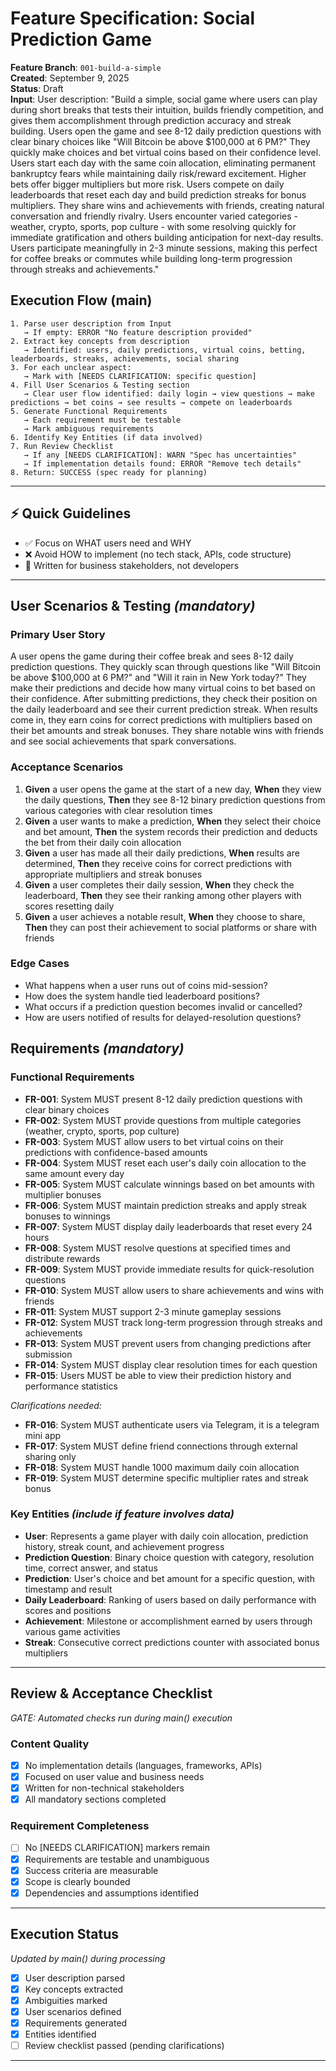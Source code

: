 # Feature Specification: Social Prediction Game

**Feature Branch**: `001-build-a-simple`  
**Created**: September 9, 2025  
**Status**: Draft  
**Input**: User description: "Build a simple, social game where users can play during short breaks that tests their intuition, builds friendly competition, and gives them accomplishment through prediction accuracy and streak building. Users open the game and see 8-12 daily prediction questions with clear binary choices like "Will Bitcoin be above $100,000 at 6 PM?" They quickly make choices and bet virtual coins based on their confidence level. Users start each day with the same coin allocation, eliminating permanent bankruptcy fears while maintaining daily risk/reward excitement. Higher bets offer bigger multipliers but more risk. Users compete on daily leaderboards that reset each day and build prediction streaks for bonus multipliers. They share wins and achievements with friends, creating natural conversation and friendly rivalry. Users encounter varied categories - weather, crypto, sports, pop culture - with some resolving quickly for immediate gratification and others building anticipation for next-day results. Users participate meaningfully in 2-3 minute sessions, making this perfect for coffee breaks or commutes while building long-term progression through streaks and achievements."

## Execution Flow (main)
```
1. Parse user description from Input
   → If empty: ERROR "No feature description provided"
2. Extract key concepts from description
   → Identified: users, daily predictions, virtual coins, betting, leaderboards, streaks, achievements, social sharing
3. For each unclear aspect:
   → Mark with [NEEDS CLARIFICATION: specific question]
4. Fill User Scenarios & Testing section
   → Clear user flow identified: daily login → view questions → make predictions → bet coins → see results → compete on leaderboards
5. Generate Functional Requirements
   → Each requirement must be testable
   → Mark ambiguous requirements
6. Identify Key Entities (if data involved)
7. Run Review Checklist
   → If any [NEEDS CLARIFICATION]: WARN "Spec has uncertainties"
   → If implementation details found: ERROR "Remove tech details"
8. Return: SUCCESS (spec ready for planning)
```

---

## ⚡ Quick Guidelines
- ✅ Focus on WHAT users need and WHY
- ❌ Avoid HOW to implement (no tech stack, APIs, code structure)
- 👥 Written for business stakeholders, not developers

---

## User Scenarios & Testing *(mandatory)*

### Primary User Story
A user opens the game during their coffee break and sees 8-12 daily prediction questions. They quickly scan through questions like "Will Bitcoin be above $100,000 at 6 PM?" and "Will it rain in New York today?" They make their predictions and decide how many virtual coins to bet based on their confidence. After submitting predictions, they check their position on the daily leaderboard and see their current prediction streak. When results come in, they earn coins for correct predictions with multipliers based on their bet amounts and streak bonuses. They share notable wins with friends and see social achievements that spark conversations.

### Acceptance Scenarios
1. **Given** a user opens the game at the start of a new day, **When** they view the daily questions, **Then** they see 8-12 binary prediction questions from various categories with clear resolution times
2. **Given** a user wants to make a prediction, **When** they select their choice and bet amount, **Then** the system records their prediction and deducts the bet from their daily coin allocation
3. **Given** a user has made all their daily predictions, **When** results are determined, **Then** they receive coins for correct predictions with appropriate multipliers and streak bonuses
4. **Given** a user completes their daily session, **When** they check the leaderboard, **Then** they see their ranking among other players with scores resetting daily
5. **Given** a user achieves a notable result, **When** they choose to share, **Then** they can post their achievement to social platforms or share with friends

### Edge Cases
- What happens when a user runs out of coins mid-session?
- How does the system handle tied leaderboard positions?
- What occurs if a prediction question becomes invalid or cancelled?
- How are users notified of results for delayed-resolution questions?

## Requirements *(mandatory)*

### Functional Requirements
- **FR-001**: System MUST present 8-12 daily prediction questions with clear binary choices
- **FR-002**: System MUST provide questions from multiple categories (weather, crypto, sports, pop culture)
- **FR-003**: System MUST allow users to bet virtual coins on their predictions with confidence-based amounts
- **FR-004**: System MUST reset each user's daily coin allocation to the same amount every day
- **FR-005**: System MUST calculate winnings based on bet amounts with multiplier bonuses
- **FR-006**: System MUST maintain prediction streaks and apply streak bonuses to winnings
- **FR-007**: System MUST display daily leaderboards that reset every 24 hours
- **FR-008**: System MUST resolve questions at specified times and distribute rewards
- **FR-009**: System MUST provide immediate results for quick-resolution questions
- **FR-010**: System MUST allow users to share achievements and wins with friends
- **FR-011**: System MUST support 2-3 minute gameplay sessions
- **FR-012**: System MUST track long-term progression through streaks and achievements
- **FR-013**: System MUST prevent users from changing predictions after submission
- **FR-014**: System MUST display clear resolution times for each question
- **FR-015**: Users MUST be able to view their prediction history and performance statistics

*Clarifications needed:*
- **FR-016**: System MUST authenticate users via Telegram, it is a telegram mini app
- **FR-017**: System MUST define friend connections through external sharing only
- **FR-018**: System MUST handle 1000 maximum daily coin allocation
- **FR-019**: System MUST determine specific multiplier rates and streak bonus

### Key Entities *(include if feature involves data)*
- **User**: Represents a game player with daily coin allocation, prediction history, streak count, and achievement progress
- **Prediction Question**: Binary choice question with category, resolution time, correct answer, and status
- **Prediction**: User's choice and bet amount for a specific question, with timestamp and result
- **Daily Leaderboard**: Ranking of users based on daily performance with scores and positions
- **Achievement**: Milestone or accomplishment earned by users through various game activities
- **Streak**: Consecutive correct predictions counter with associated bonus multipliers

---

## Review & Acceptance Checklist
*GATE: Automated checks run during main() execution*

### Content Quality
- [x] No implementation details (languages, frameworks, APIs)
- [x] Focused on user value and business needs
- [x] Written for non-technical stakeholders
- [x] All mandatory sections completed

### Requirement Completeness
- [ ] No [NEEDS CLARIFICATION] markers remain
- [x] Requirements are testable and unambiguous  
- [x] Success criteria are measurable
- [x] Scope is clearly bounded
- [x] Dependencies and assumptions identified

---

## Execution Status
*Updated by main() during processing*

- [x] User description parsed
- [x] Key concepts extracted
- [x] Ambiguities marked
- [x] User scenarios defined
- [x] Requirements generated
- [x] Entities identified
- [ ] Review checklist passed (pending clarifications)

---